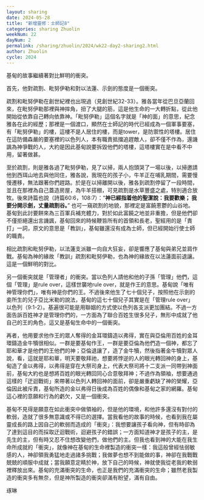 ```yaml
---
layout: sharing
date: 2024-05-28
title: "新增靈修：士師記8"
categories: sharing Zhuolin
weekNum: 22
dayNum: 2
permalink: /sharing/zhuolin/2024/wk22-day2-sharing2.html
author: Zhuolin
cycle: 2024
---  
```


基甸的故事繼續著對比鮮明的衝突。

首先，他對疏割、毗努伊勒和對以法蓮、示劍的態度是一個衝突。

疏割和毗努伊勒在創世紀裡也出現過（見創世紀32-33）。雅各當年從巴旦亞蘭回來，在毗努伊勒那裡與神摔角，扭了大腿的筋，這是他生命的一大轉折點，從此他開始從依靠自己轉向依靠神。「毗努伊勒」這個名字就是「神的面」的意思，紀念雅各在此的經歷；那裡是一個渡口，顯然在士師記的時代已經成為一個軍事要塞，有「毗努伊勒」的樓，這樓不是人居住的樓，而是tower，是防禦性的塔樓。居住在這防備森嚴的要塞裡的以色列人，本有職責抵擋追趕敵人，卻不僅不作為，還譏諷為神爭戰的人，大約是因此基甸說要拆毀他們的塔樓，這塔樓實在是中看不中用，留著做甚。

至於疏割，則是雅各過了毗努伊勒，見了以掃，兩人抱頭哭了一場以後，以掃邀請他到西珥山地去與他同住，雅各說，我現在的孩子小，牛羊正在哺乳期間，需要慢慢遷移，無法跟著你們趕路。於是在以掃離開以後，雅各到疏割停留了一段時間，並且在那裡為自己蓋造房屋，為牛羊搭棚，可見疏割是水草豐盛之處，特別適合放牧。後來詩篇也說（詩篇60:6，108:7）：“**神已經指着他的聖潔說：我要歡樂； 我要分開示劍，丈量疏割谷。**” 也可一窺疏割的地貌，那裡定是富饒蔥鬱的山谷地。基甸到此討要餅來為三百軍兵補充體力，對於如此富饒之地並非重擔，但是他們卻不僅拒絕還出言譏諷，基甸回來的時候鞭笞所有的首領和長老，聖經用的是「責打」一詞，原文的意思是「教訓」，基甸雖還沒有成為士師，但已經開始行使士師的職責。

相比疏割和毗努伊勒，以法蓮支派雖一向自大狂妄，卻是響應了基甸與弟兄並肩作戰。基甸為神的緣故「教訓」疏割和毗努伊勒，也為神的緣故在以法蓮面前退讓。這是一個鮮明的對比。

另一個衝突就是「管理者」的衝突。當以色列人請他和他的子孫「管理」他們，這個「管理」是rule over，這樣世襲地rule over，就是作王的意思。基甸說「唯有神管理你們」，唯有神是你們的王。不過後來他生了七十個兒子，按照他在示劍的妾所生的兒子亞比米勒的說法，基甸的這七十個兒子其實是在「管理rule over」以色列（9:1-2）。基遍很可能是用聯姻的方式使以色列各支派更加團結。不過一方面告訴百姓神才是管理你們的，一方面為了聯合百姓生很多兒子，無形中成就了他自己的王的角色，這又是基甸生命中的一個衝突。

再者，他用要求他作王的眾人奪得的金耳環鑄造以弗得，實在與亞倫用百姓的金耳環鑄造金牛犢很相似。一群是要基甸作王，一群是要亞倫為他們造一個神，都忘了耶和華才是他們的王他們的神；亞倫退讓了，造了金牛犢，然後指著金牛犢對眾人說，看，這就是耶和華，明天要敬拜祂，想要將悖逆的人的眼光轉回神的身上，基甸造了金以弗得，以弗得是穿在大祭司身上，代表大祭司將十二支派一同帶到神面前，基甸大約也是想將百姓的眼光轉回同心合意敬拜神；不過作為領袖，想要通過這樣的「迂迴戰術」來帶著以色列人轉回神的面前，卻是嚴重虧缺了神的榮耀，亞倫因此被斥責，基甸所造的金以弗得日後成為百姓的偶像和基甸之家的網羅。基甸這心裡的意願和行為的虧欠，又是一個衝突。

基甸不見得是願意在如此衝突中做領袖的，但是他的環境，和他許多還沒有對付的軟弱，造就了很多無意識或不得已的選擇。當我看他的故事的時候，也看到我在屬靈成長的路上因自己的軟弱而造成的「衝突」：我想要讓孩子看向神，但有時卻為了達到這目的而採取迂迴戰術，迴避孩子的錯誤；一方面知道神才是孩子的主，是先生的主，但有時又忍不住想改變他們，做他們的主。但我也看到神的大能在我生命所成就的「衝突」，就像神在基甸的生命裡製造的衝突一樣：我這般曾經怯弱敏感的人，神卻領我勇猛地走過諸多挑戰；我做夢也想不到能做的事，神卻在我戰戰兢兢的順服中成就；當我願意定睛於神，放下自己的時候，神就使我從老我的軟弱裡釋放出來。基甸的充滿衝突的生命，也正是我們的充滿衝突的生命；雖然老我製造的衝突多有無奈，但是神所製造的衝突卻滿有盼望，滿有自由。

琢琳
